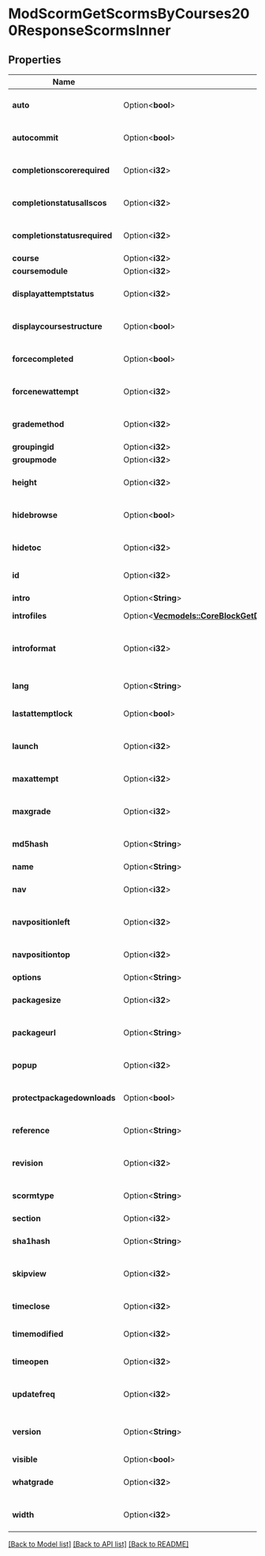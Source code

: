 # ModScormGetScormsByCourses200ResponseScormsInner

## Properties

Name | Type | Description | Notes
------------ | ------------- | ------------- | -------------
**auto** | Option<**bool**> | Auto continue? | [optional][default to null]
**autocommit** | Option<**bool**> | Save track data automatically? | [optional][default to null]
**completionscorerequired** | Option<**i32**> | Minimum score required | [optional][default to null]
**completionstatusallscos** | Option<**i32**> | Require all scos to return completion status | [optional][default to null]
**completionstatusrequired** | Option<**i32**> | Status passed/completed required? | [optional][default to null]
**course** | Option<**i32**> | Course id | [optional]
**coursemodule** | Option<**i32**> | Course module id | [optional]
**displayattemptstatus** | Option<**i32**> | How to display attempt status | [optional][default to null]
**displaycoursestructure** | Option<**bool**> | Display contents structure | [optional][default to null]
**forcecompleted** | Option<**bool**> | Status current attempt is forced to \"completed\" | [optional][default to null]
**forcenewattempt** | Option<**i32**> | Controls re-entry behaviour | [optional][default to null]
**grademethod** | Option<**i32**> | Grade method | [optional][default to null]
**groupingid** | Option<**i32**> | Group id | [optional]
**groupmode** | Option<**i32**> | Group mode | [optional]
**height** | Option<**i32**> | Frame height | [optional][default to null]
**hidebrowse** | Option<**bool**> | Disable preview mode? | [optional][default to null]
**hidetoc** | Option<**i32**> | How to display the SCORM structure in player | [optional][default to null]
**id** | Option<**i32**> | Activity instance id | [optional]
**intro** | Option<**String**> | Activity introduction | [optional]
**introfiles** | Option<[**Vec<models::CoreBlockGetDashboardBlocks200ResponseBlocksInnerContentsFilesInner>**](core_block_get_dashboard_blocks_200_response_blocks_inner_contents_files_inner.md)> |  | [optional]
**introformat** | Option<**i32**> | intro format (1 = HTML, 0 = MOODLE, 2 = PLAIN, or 4 = MARKDOWN) | [optional]
**lang** | Option<**String**> | Forced activity language | [optional]
**lastattemptlock** | Option<**bool**> | Prevents to launch new attempts once finished | [optional][default to null]
**launch** | Option<**i32**> | First content to launch | [optional][default to null]
**maxattempt** | Option<**i32**> | Maximum number of attemtps | [optional][default to null]
**maxgrade** | Option<**i32**> | Max grade | [optional][default to null]
**md5hash** | Option<**String**> | MD5 Hash of package file | [optional][default to null]
**name** | Option<**String**> | Activity name | [optional]
**nav** | Option<**i32**> | Show navigation buttons | [optional][default to null]
**navpositionleft** | Option<**i32**> | Navigation position left | [optional][default to null]
**navpositiontop** | Option<**i32**> | Navigation position top | [optional][default to null]
**options** | Option<**String**> | Additional options | [optional]
**packagesize** | Option<**i32**> | SCORM zip package size | [optional][default to null]
**packageurl** | Option<**String**> | SCORM zip package URL | [optional][default to null]
**popup** | Option<**i32**> | Display in current or new window | [optional][default to null]
**protectpackagedownloads** | Option<**bool**> | Protect package downloads? | [optional][default to null]
**reference** | Option<**String**> | Reference to the package | [optional][default to null]
**revision** | Option<**i32**> | Revison number | [optional][default to null]
**scormtype** | Option<**String**> | SCORM type | [optional][default to null]
**section** | Option<**i32**> | Course section id | [optional]
**sha1hash** | Option<**String**> | Package content or ext path hash | [optional][default to null]
**skipview** | Option<**i32**> | How to skip the content structure page | [optional][default to null]
**timeclose** | Option<**i32**> | Available to | [optional][default to null]
**timemodified** | Option<**i32**> | Time of last modification | [optional]
**timeopen** | Option<**i32**> | Available from | [optional][default to null]
**updatefreq** | Option<**i32**> | Auto-update frequency for remote packages | [optional][default to null]
**version** | Option<**String**> | SCORM version (SCORM_12, SCORM_13, SCORM_AICC) | [optional][default to null]
**visible** | Option<**bool**> | Visible | [optional]
**whatgrade** | Option<**i32**> | What grade | [optional][default to null]
**width** | Option<**i32**> | Frame width | [optional][default to null]

[[Back to Model list]](../README.md#documentation-for-models) [[Back to API list]](../README.md#documentation-for-api-endpoints) [[Back to README]](../README.md)


